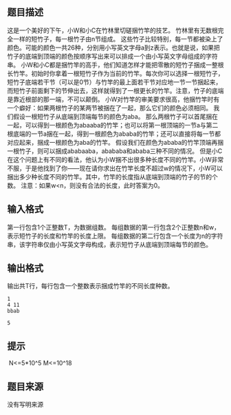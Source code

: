 


## 题目描述
这是一个美好的下午，小W和小C在竹林里切磋捆竹竿的技艺。
竹林里有无数根完全一样的短竹子，每一根竹子由n节组成。
这些竹子比较特别，每一节都被染上了颜色。可能的颜色一共26种，分别用小写英文字母a到z表示。也就是说，如果把竹子的底端到顶端的颜色按顺序写出来可以排成一个由小写英文字母组成的字符串。
小W和小C都是捆竹竿的高手，他们知道怎样才能把零散的短竹子捆成一整根长竹竿。初始时你拿着一根短竹子作为当前的竹竿。每次你可以选择一根短竹子，短竹子底端若干节（可以是0节）与竹竿的最上面若干节对应地一节一节捆起来，而短竹子前面剩下的节伸出去，这样就得到了一根更长的竹竿。注意，竹子的底端是靠近根部的那一端，不可以颠倒。
小W对竹竿的审美要求很高，他捆竹竿时有一个癖好：如果两根竹子的某两节被捆在了一起，那么它们的颜色必须相同。
我们假设一根短竹子从底端到顶端每节的颜色为aba。
那么两根竹子可以首尾捆在一起，可以得到一根颜色为abaaba的竹竿；也可以将第一根顶端的一节a与第二根底端的一节a捆在一起，得到一根颜色为ababa的竹竿；还可以直接将每一节都对应起来，捆成一根颜色为aba的竹竿。
假设我们在颜色为ababa的竹竿顶端再捆一根竹子，则可以捆成ababaaba，abababa和ababa三种不同的情况。
但是小C在这个问题上有不同的看法，他认为小W捆不出很多种长度不同的竹竿。小W非常不服，于是他找到了你——现在请你求出在竹竿长度不超过w的情况下，小W可以捆出多少种长度不同的竹竿。其中，竹竿的长度指从底端到顶端的竹子的节的个数。
注意：如果w<n，则没有合法的长度，此时答案为0。
## 输入格式
第一行包含1个正整数T，为数据组数。
每组数据的第一行包含2个正整数n和w，表示短竹子的长度和竹竿的长度上限。
每组数据的第二行包含一个长度为n的字符串，该字符串仅由小写英文字母构成，表示短竹子从底端到顶端每节的颜色。
## 输出格式
输出共T行，每行包含一个整数表示捆成竹竿的不同长度种数。

```input1
1
4 11
bbab

```

```output1
5
```

## 提示
 N<=5*10^5
M<=10^18
## 题目来源
没有写明来源



